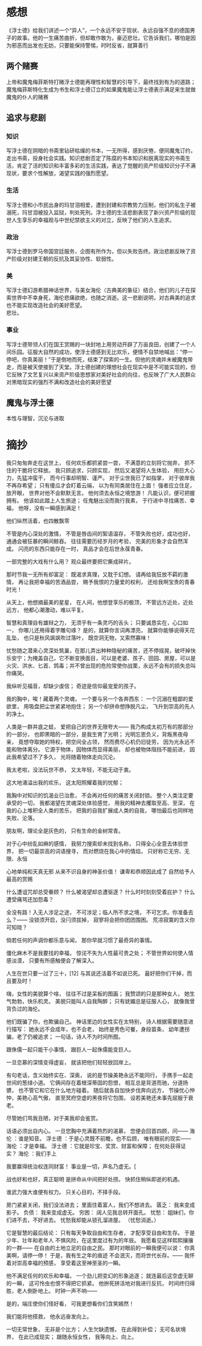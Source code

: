 # 感想
《浮士德》给我们讲述一个“异人”，一个永远不安于现状、永远自强不息的德国男子的故事。他的一生痛苦曲折，但却敢作敢为，豪迈悲壮。它告诉我们，哪怕是因为邪恶而出发也无妨，只要能保持警惕，时时反省，就算善行

## 两个赌赛
上帝和魔鬼梅菲斯特打赌浮士德能再理性和智慧的引导下，最终找到有为的道路；
魔鬼梅菲斯特化生成为书生和浮士德订立的如果魔鬼能让浮士德表示满足来生就做魔鬼的仆人的赌赛
## 追求与悲剧
### 知识
写浮士德在阴暗的书斋里钻研枯燥的书本，一无所得，感到厌倦，便同魔鬼订约，走出书斋，投身社会实践。知识悲剧否定了陈腐的书本知识和脱离现实的书斋生活，肯定了活的知识和丰富多彩的生活实践，表达了觉醒的资产阶级知识分子不满现状，要求个性解放，渴望实践的强烈愿望。  
### 生活
写浮士德和小市民出身的玛甘泪相爱，遭到封建和宗教势力压制，他们的私生子被溺死，玛甘泪被投入监狱，判处死刑。浮士德的生活悲剧表现了新兴资产阶级的现世人生享乐的幸福观与中世纪禁欲主义的对立，反映了他们的人生追求。  
### 政治
写浮士德到罗马帝国宫廷服务，企图有所作为，但以失败告终。政治悲剧反映了资产阶级对封建王朝的反抗及其妥协性、软弱性。  
### 美
写浮士德幻游希腊神话世界，与美女海伦（古典美的象征）结合，他们的儿子在探索世界中不幸身死，海伦悲痛欲绝，也随之消逝。这一悲剧说明，对古典美的追求也不能实现改造社会的美好愿望。  
悲壮。
### 事业
写浮士德带领人们在国王赏赐的一块封地上用劳动开辟了万亩良田，创建了一个人间乐园。征服大自然的成功，使浮士德感到无比欢乐，便情不自禁地喊出：“停一停吧，你真美丽！”于是倒地而死，结束了探索的一生。但他的灵魂并未被魔鬼带走，而是被天使接到了天堂。浮士德创建的理想社会在现实中是不可能实现的，但它反映了文艺复兴以来资产阶级思想家对美好社会的向往，也反映了广大人民群众对黑暗现实的强烈不满和改造社会的美好愿望
## 魔鬼与浮士德
本性与理智，沉沦与进取

# 摘抄

我只匆匆奔走在这世上， 任何欢乐都抓紧尝一尝， 不满意的立刻将它抛弃， 抓不住的干脆将它释放。 我只顾追求，只顾实现， 然后又渴望将人生体验， 用巨大心力，先猛冲蛮干， 而今行事却明智、谨严。 对于尘世我已了如指掌， 对于彼岸我不再存希望； 只有傻瓜才会盯着云端， 以为有同类居住在上面！ 强者应立住足，放开眼， 世界对他不会默默无言。 他何须去永恒之境悠游！ 凡能认识，便可把握拥有。 他该如此踏上人生旅途； 任鬼魅出没而我行我素， 于行进中寻找痛苦、幸福， 他呀，没有一瞬感到满足！

他们纵然活着，也四散飘零

不管是内心深处的激情， 不管是唇齿间的絮语温存， 不管失败也好，成功也好， 通通会被狂暴的瞬间鲸吞。 往往需要历经岁月的考验， 完美的形象才会自然浑成。 闪亮的东西只能存在一时， 真品才会在后世永葆青春。

一部完整的大戏有什么用？ 观众最终要把它撕成碎片。

那时节我一无所有却富足： 既渴求真理，又耽于幻想。 请再给我狂放不羁的激情， 再让我把幸福的苦酒品尝， 赐予我恨的力量爱的权利， 还给我啊宝贵的青春时光！

从天上，他想摘最美的星星， 在人间，他想登享乐的极顶， 不管远方近处，近处远方， 他都心潮激动，难以平复。

智慧和真理自有雄辩之力， 无须乎有一条灵巧的舌头； 只要诚恳实在，心口如一， 你哪儿还用得着字雕句琢？ 是的，就算你言词再漂亮， 就算你能够说得天花乱坠， 也只是秋风飒飒吹过落叶， 既空洞无物，又索然寡味！

忧愁随之潜来心灵深处筑巢，在那儿弄出种种隐秘的痛苦，还不停摇晃，破坏掉快乐安宁；为掩盖自己，它不断变换面目，可以是老婆、孩子、田园、房屋，可以是火灾、洪水、匕首、鸩毒；并不曾出现的危险常使你战栗，永远不会有的损失总叫你痛哭。

我纵听见福音，却缺少虔信； 奇迹是信仰最宠爱的孩子。

我的胸中，唉！藏着两个灵魂， 一个要与另一个各奔西东： 一个沉溺在粗鄙的爱欲里， 用吸盘把尘世紧紧地抱住； 另一个却拼命想挣脱凡尘， 飞升到崇高的先人的净土。

人类是一群井底之蛙， 爱把自己的世界无限夸大—— 我乃构成太初万有的那部分的一部分， 也即黑暗的一部分，是我生育了光明； 光明忘恩负义，背叛黑夜母亲， 竟想夺取她的特权，把空间全占领， 然而费尽心机仍旧徒劳， 因为光永远不能和物体离分。 它源于物体，因物体而显得美丽， 却也被物体阻挡不能前进， 因此我希望过不了多久， 光将随着物体走向沉沦。

我太老啦，没法玩世不恭， 又太年轻，不能无动于衷。

这大地涌溢出我的欢乐， 这太阳照耀着我的忧郁；

我胸中对知识的饥渴业已治愈， 不会再对任何的痛苦关闭封锁。 整个人类注定要承受的一切， 我都渴望在灵魂深处体验感觉， 用我的精神去攫取至高、至深， 在我的心上堆积全人类的苦乐， 把我的自我扩展成人类的自我， 哪怕最后也同样地失败、沦落。

朋友啊，理论全是灰色的， 只有生命的金树常青。

对于心中纷乱如麻的感情， 我努力搜索却未找到名称， 只得全心全意去体验世界， 把一切最崇高的词语搜寻， 而对燃烧在我心中的情焰， 只好称它无穷、无限、永恒

心地单纯和天真无邪 从来不识自身的神圣价值！ 谦卑和恭顺因此成了 自然给予人最高的赏赐

什么遭诅咒却总受眷顾？ 什么被渴望却总遭驱逐？ 什么时时刻刻受着庇护？ 什么遭受痛骂还加怨毒？

全没有路！入无人涉足之途， 不可涉足；临人所不求之境， 不可乞求。你准备去么？—— 没锁须开启，没闩须拔掉， 寂寥将会把你团团围困。 荒凉寂寞的含义你可知晓？

倘若任何的声调你都乐意与闻， 那你早就习惯了最奇异的事情。

僵化麻木不是我要找的幸福， 惊诧不失为人性最可贵之处； 不管世界如何使人情感淡漠， 只要有所感触便会了解深入。

人生在世只要一过了三十，[12] 与其说还活着不如说已死。 最好把你们干掉，而且要及时！

嗨，女性的美貌算个啥， 往往不过是呆板的图画； 我赞颂的只是那种女人， 她生气勃勃，快乐机灵。 美貌只能叫人自我陶醉； 只有妩媚总是征服人心， 就像我曾背负过的海伦。

他们既骗了你，也欺骗自己。 神话里边的女性实在太特别， 诗人根据需要随意进行描写： 她永远不会成年，也不会老， 始终是秀色可餐，身段苗条， 幼年遭拐骗，老了仍被追求； 一句话，诗人不为时间所囿。

跟侏儒一起只能干小事情， 跟巨人一起侏儒能变巨人。

一旦恋慕的深情变得虚妄， 就该把他们轻轻放回岸上。

有句老话，含义始终实在、深奥， 说的是节操美艳永远不能同行， 手携手一起走世间的葱绿小道。 它俩间存在着根深蒂固的怨恨， 相互总是背道而驰，分道扬镳， 也不管它和它在什么地方碰着。 随后就各自加快步伐奔向远方， 节操忧心忡忡，美艳心高气傲， 直至冥府空虚的黑夜将它包围， 设若美艳还未事先屈服于衰老。

尽管她们骂我丑陋，对于美我却会鉴赏。

话语必须出自内心。 一旦您胸中充满着热烈的渴慕， 您便会回首四顾，问—— 
海伦 ：谁是知音。 
浮士德 ：于是心灵既不前瞻，也不后顾， 唯有眼前的现实—— 
海伦 ：才是幸福。 
浮士德 ：它就是珍宝、奖赏、财富和保障； 在何处获得证实？ 
海伦 ：我们手上

我要赢得统治权连同财富！ 事业是一切，声名乃虚无。[

战也好和也好，真正聪明 是拼命从中间把好处捞。 快抓住稍纵即逝的机遇。

谁武力强大谁便有权力。 只关心目的，不择手段。

房门紧紧关闭，我们没法进去； 里面住着富人，我们不想进去。
匮乏： 我来变成影子。
负债： 我来变成虚无。
穷困： 阔人见我总转开面孔。
忧愁： 姐妹们，你们进不去，不好进去。 忧愁我却能从锁孔溜进屋。 （忧愁消逝。）

它是智慧的最后结论： 只有每天争取自由和生存者， 才配享受自由和生存。 于是少年、壮年和老年人 不惧风险，在这里度过有为的年辰。 我愿看见这样熙熙攘攘的一群—— 在自由的土地立足的自由之民。 那时对眼前的一瞬我便可以说： 你真美啊，请停一停！ 于是，我有生之年的痕迹 不会泯灭，而将世代长存。—— 我怀着对崇高幸福的预感， 享受着这至神至圣的一瞬。

他不满足任何的欢乐和幸福， 一个劲儿把变幻的形象追逐； 就连最后这空虚无聊的一瞬， 这可怜虫也恨不得把它抓紧。 他拚死拼活地对我进行反抗， 时间终归得胜，老人倒卧地上。 时钟一声不响——

是的，端庄使你们怪好看， 可我更想看你们含笑嫣然！

我们能将他搭救， 他永远奋发向上。

一切无常世象， 无非是个比方； 人生欠缺遗憾， 在此得到补偿； 无可名状境界， 在此已成现实； 跟随永恒女性， 我等向上、向上。